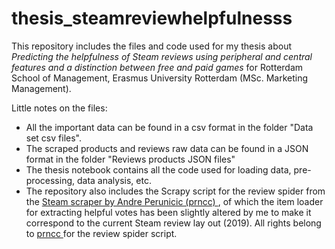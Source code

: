 # thesis_steamreviewhelpfulnesss
This repository includes the files and code used for my thesis about <i> Predicting the helpfulness of Steam reviews using peripheral and central features and a distinction between free and paid games </i> for Rotterdam School of Management, Erasmus University Rotterdam (MSc. Marketing Management).

Little notes on the files:
- All the important data can be found in a csv format in the folder "Data set csv files". 
- The scraped products and reviews raw data can be found in a JSON format in the folder "Reviews products JSON files"
- The thesis notebook contains all the code used for loading data, pre-processing, data analysis, etc.
- The repository also includes the Scrapy script for the review spider from the <A HREF = "https://github.com/prncc/steam-scraper"> 
Steam scraper by Andre Perunicic (prncc) </A>, of which the item loader for extracting helpful votes has been slightly altered by me to make it correspond to the current Steam review lay out (2019). All rights belong to <A HREF = "https://github.com/prncc"> prncc </A> for the review spider script.
